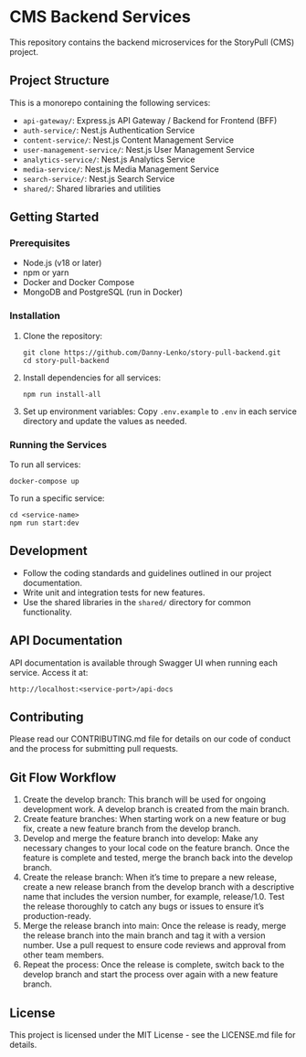 # CMS Backend Services

This repository contains the backend microservices for the StoryPull (CMS) project.

## Project Structure

This is a monorepo containing the following services:

- `api-gateway/`: Express.js API Gateway / Backend for Frontend (BFF)
- `auth-service/`: Nest.js Authentication Service
- `content-service/`: Nest.js Content Management Service
- `user-management-service/`: Nest.js User Management Service
- `analytics-service/`: Nest.js Analytics Service
- `media-service/`: Nest.js Media Management Service
- `search-service/`: Nest.js Search Service
- `shared/`: Shared libraries and utilities

## Getting Started

### Prerequisites

- Node.js (v18 or later)
- npm or yarn
- Docker and Docker Compose
- MongoDB and PostgreSQL (run in Docker)

### Installation

1. Clone the repository:
   ```
   git clone https://github.com/Danny-Lenko/story-pull-backend.git
   cd story-pull-backend
   ```

2. Install dependencies for all services:
   ```
   npm run install-all
   ```

3. Set up environment variables:
   Copy `.env.example` to `.env` in each service directory and update the values as needed.

### Running the Services

To run all services:

```
docker-compose up
```

To run a specific service:

```
cd <service-name>
npm run start:dev
```

## Development

- Follow the coding standards and guidelines outlined in our project documentation.
- Write unit and integration tests for new features.
- Use the shared libraries in the `shared/` directory for common functionality.

## API Documentation

API documentation is available through Swagger UI when running each service. Access it at:

`http://localhost:<service-port>/api-docs`

## Contributing

Please read our CONTRIBUTING.md file for details on our code of conduct and the process for submitting pull requests.

## Git Flow Workflow
1. Create the develop branch: This branch will be used for ongoing development work. A develop branch is created from the main branch.
2. Create feature branches: When starting work on a new feature or bug fix, create a new feature branch from the develop branch.
3. Develop and merge the feature branch into develop: Make any necessary changes to your local code on the feature branch. Once the feature is complete and tested, merge the branch back into the develop branch.
4. Create the release branch: When it’s time to prepare a new release, create a new release branch from the develop branch with a descriptive name that includes the version number, for example, release/1.0. Test the release thoroughly to catch any bugs or issues to ensure it’s production-ready.
5. Merge the release branch into main: Once the release is ready, merge the release branch into the main branch and tag it with a version number. Use a pull request to ensure code reviews and approval from other team members.
6. Repeat the process: Once the release is complete, switch back to the develop branch and start the process over again with a new feature branch.

## License

This project is licensed under the MIT License - see the LICENSE.md file for details.


